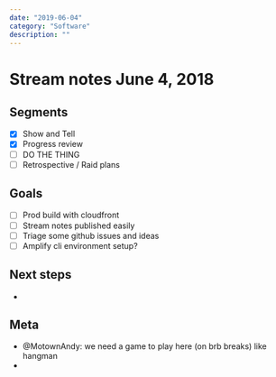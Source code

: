 ```yaml
---
date: "2019-06-04"
category: "Software"
description: ""
---
```


# Stream notes June 4, 2018

## Segments

- [x] Show and Tell
- [x] Progress review
- [ ] DO THE THING
- [ ] Retrospective / Raid plans

## Goals

- [ ] Prod build with cloudfront
- [ ] Stream notes published easily
- [ ] Triage some github issues and ideas
- [ ] Amplify cli environment setup?

## Next steps

-

## Meta

- @MotownAndy: we need a game to play here (on brb breaks) like hangman
- 
